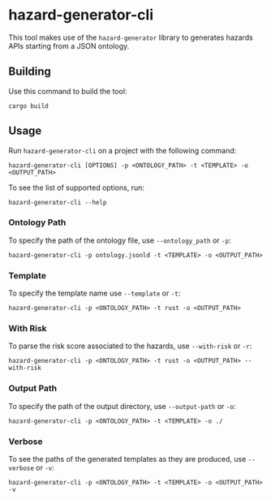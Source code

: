 # hazard-generator-cli

This tool makes use of the `hazard-generator` library to generates hazards APIs starting from a JSON ontology.

## Building

Use this command to build the tool:

```console
cargo build 
```

## Usage

Run `hazard-generator-cli` on a project with the following command:

```console
hazard-generator-cli [OPTIONS] -p <ONTOLOGY_PATH> -t <TEMPLATE> -o <OUTPUT_PATH> 
```

To see the list of supported options, run:

```console
hazard-generator-cli --help
```

### Ontology Path

To specify the path of the ontology file, use `--ontology_path` or `-p`:

```console
hazard-generator-cli -p ontology.jsonld -t <TEMPLATE> -o <OUTPUT_PATH>  
```

### Template

To specify the template name use `--template` or `-t`:

```console
hazard-generator-cli -p <ONTOLOGY_PATH> -t rust -o <OUTPUT_PATH>   
```

### With Risk

To parse the risk score associated to the hazards, use `--with-risk` or `-r`:

```console
hazard-generator-cli -p <ONTOLOGY_PATH> -t rust -o <OUTPUT_PATH> --with-risk   
```

### Output Path

To specify the path of the output directory, use `--output-path` or `-o`:

```console
hazard-generator-cli -p <ONTOLOGY_PATH> -t <TEMPLATE> -o ./
```

### Verbose

To see the paths of the generated templates as they are produced, use `--verbose` or `-v`:

```console
hazard-generator-cli -p <ONTOLOGY_PATH> -t <TEMPLATE> -o <OUTPUT_PATH> -v
```